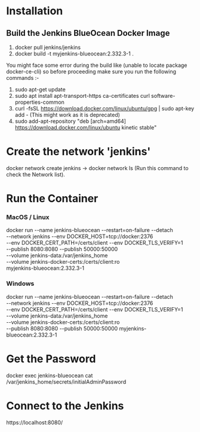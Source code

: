 Installation
============

## Build the Jenkins BlueOcean Docker Image

1. docker pull jenkins/jenkins
2. docker build -t myjenkins-blueocean:2.332.3-1 .

You might face some error during  the build like (unable to locate package docker-ce-cli)
so before proceeding make sure you run the following commands :-

1. sudo apt-get update
2. sudo apt install apt-transport-https ca-certificates curl software-properties-common
3. curl -fsSL https://download.docker.com/linux/ubuntu/gpg | sudo apt-key add -  (This might work as it is deprecated)
4. sudo add-apt-repository "deb [arch=amd64] https://download.docker.com/linux/ubuntu kinetic stable"

Create the network 'jenkins'
============================

docker network create jenkins -> docker network ls (Run this command to check the Network list).


Run the Container
===================

### MacOS / Linux


docker run --name jenkins-blueocean --restart=on-failure --detach \
  --network jenkins --env DOCKER_HOST=tcp://docker:2376 \
  --env DOCKER_CERT_PATH=/certs/client --env DOCKER_TLS_VERIFY=1 \
  --publish 8080:8080 --publish 50000:50000 \
  --volume jenkins-data:/var/jenkins_home \
  --volume jenkins-docker-certs:/certs/client:ro \
    myjenkins-blueocean:2.332.3-1


### Windows


docker run --name jenkins-blueocean --restart=on-failure --detach \
  --network jenkins --env DOCKER_HOST=tcp://docker:2376 \
  --env DOCKER_CERT_PATH=/certs/client --env DOCKER_TLS_VERIFY=1 \
  --volume jenkins-data:/var/jenkins_home \
  --volume jenkins-docker-certs:/certs/client:ro \
  --publish 8080:8080 --publish 50000:50000 myjenkins-blueocean:2.332.3-1


Get the Password
================

docker exec jenkins-blueocean cat /var/jenkins_home/secrets/initialAdminPassword

Connect to the Jenkins
======================

https://localhost:8080/









